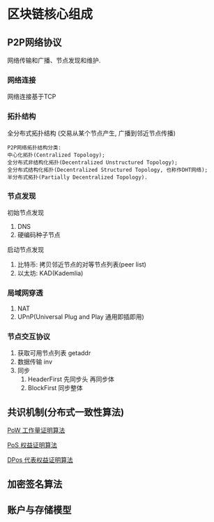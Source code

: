 # 区块链核心组成

## P2P网络协议

网络传输和广播、节点发现和维护.

### 网络连接

网络连接基于TCP

### 拓扑结构

全分布式拓扑结构 (交易从某个节点产生, 广播到邻近节点传播)

```note
P2P网络拓扑结构分类:
中心化拓扑(Centralized Topology); 
全分布式非结构化拓扑(Decentralized Unstructured Topology); 
全分布式结构化拓扑(Decentralized Structured Topology, 也称作DHT网络); 
半分布式拓扑(Partially Decentralized Topology).
```

### 节点发现

初始节点发现

1. DNS
2. 硬编码种子节点

启动节点发现

1. 比特币: 拷贝邻近节点的对等节点列表(peer list)
2. 以太坊: KAD(Kademlia)

### 局域网穿透

1. NAT
2. UPnP(Universal Plug and Play 通用即插即用)

### 节点交互协议

1. 获取可用节点列表 getaddr
2. 数据传输 inv
3. 同步
   1. HeaderFirst 先同步头 再同步体
   2. BlockFirst 同步整体

## 共识机制(分布式一致性算法)

[PoW 工作量证明算法](algo-pow.md)

[PoS 权益证明算法](algo-pos.md)

[DPos 代表权益证明算法](algo-dpos.md)

## 加密签名算法

## 账户与存储模型
